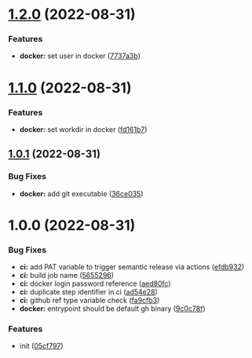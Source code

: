 # [1.2.0](https://github.com/jhagestedt/gh/compare/1.1.0...1.2.0) (2022-08-31)


### Features

* **docker:** set user in docker ([7737a3b](https://github.com/jhagestedt/gh/commit/7737a3ba1e36e3a56eaba9f41f51834e873907fd))

# [1.1.0](https://github.com/jhagestedt/gh/compare/1.0.1...1.1.0) (2022-08-31)


### Features

* **docker:** set workdir in docker ([fd161b7](https://github.com/jhagestedt/gh/commit/fd161b797ccdf7c51bd16af9083dbc55aee0fed4))

## [1.0.1](https://github.com/jhagestedt/gh/compare/1.0.0...1.0.1) (2022-08-31)


### Bug Fixes

* **docker:** add git executable ([36ce035](https://github.com/jhagestedt/gh/commit/36ce035b8ed789626c282fbaea1e4d4a6242af02))

# 1.0.0 (2022-08-31)


### Bug Fixes

* **ci:** add PAT variable to trigger semantic release via actions ([efdb932](https://github.com/jhagestedt/gh/commit/efdb932fbbb5eeb8e2e4f6fa797cac1944e85f03))
* **ci:** build job name ([5655296](https://github.com/jhagestedt/gh/commit/56552965810f74abca49a3924ab0f1399d565ccc))
* **ci:** docker login password reference ([aed80fc](https://github.com/jhagestedt/gh/commit/aed80fc84a0df02ee89aad0f3b4a6522e1774b1f))
* **ci:** duplicate step identifier in ci ([ad54e28](https://github.com/jhagestedt/gh/commit/ad54e28a99fa5e9dd3856fcd37ad55b59dcc0752))
* **ci:** github ref type variable check ([fa9cfb3](https://github.com/jhagestedt/gh/commit/fa9cfb30db53edd92248921aafa664f4c32d8dea))
* **docker:** entrypoint should be default gh binary ([9c0c78f](https://github.com/jhagestedt/gh/commit/9c0c78f867b84979cb6a7318f7af2861b35cfb8e))


### Features

* init ([05cf797](https://github.com/jhagestedt/gh/commit/05cf797c2473b3e75b0f5e08ea86f744823859cf))
